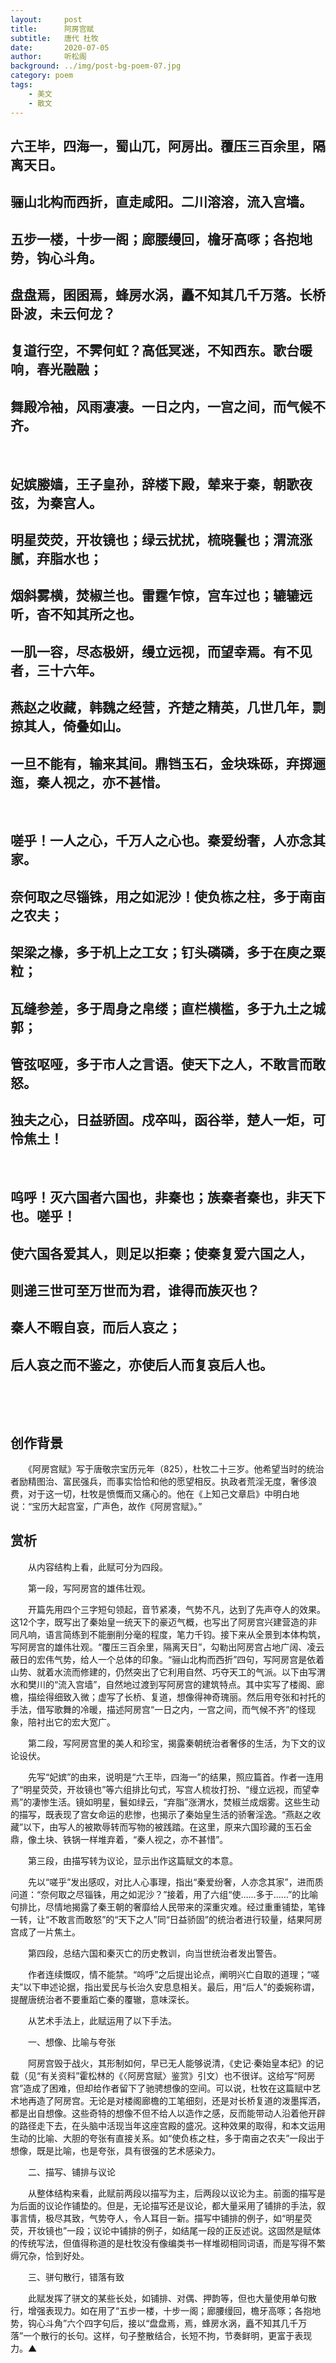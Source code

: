 ```yaml
---
layout:     post
title:      阿房宫赋
subtitle:   唐代 杜牧
date:       2020-07-05
author:     听松阁
background: ../img/post-bg-poem-07.jpg
category: poem
tags:
    - 美文
    - 散文
---
```


## 六王毕，四海一，蜀山兀，阿房出。覆压三百余里，隔离天日。
## 骊山北构而西折，直走咸阳。二川溶溶，流入宫墙。
## 五步一楼，十步一阁；廊腰缦回，檐牙高啄；各抱地势，钩心斗角。
## 盘盘焉，囷囷焉，蜂房水涡，矗不知其几千万落。长桥卧波，未云何龙？
## 复道行空，不霁何虹？高低冥迷，不知西东。歌台暖响，春光融融；
## 舞殿冷袖，风雨凄凄。一日之内，一宫之间，而气候不齐。

&nbsp;
## 妃嫔媵嫱，王子皇孙，辞楼下殿，辇来于秦，朝歌夜弦，为秦宫人。
## 明星荧荧，开妆镜也；绿云扰扰，梳晓鬟也；渭流涨腻，弃脂水也；
## 烟斜雾横，焚椒兰也。雷霆乍惊，宫车过也；辘辘远听，杳不知其所之也。
## 一肌一容，尽态极妍，缦立远视，而望幸焉。有不见者，三十六年。
## 燕赵之收藏，韩魏之经营，齐楚之精英，几世几年，剽掠其人，倚叠如山。
## 一旦不能有，输来其间。鼎铛玉石，金块珠砾，弃掷逦迤，秦人视之，亦不甚惜。

&nbsp;
## 嗟乎！一人之心，千万人之心也。秦爱纷奢，人亦念其家。
## 奈何取之尽锱铢，用之如泥沙！使负栋之柱，多于南亩之农夫；
## 架梁之椽，多于机上之工女；钉头磷磷，多于在庾之粟粒；
## 瓦缝参差，多于周身之帛缕；直栏横槛，多于九土之城郭；
## 管弦呕哑，多于市人之言语。使天下之人，不敢言而敢怒。
## 独夫之心，日益骄固。戍卒叫，函谷举，楚人一炬，可怜焦土！
&nbsp;

## 呜呼！灭六国者六国也，非秦也；族秦者秦也，非天下也。嗟乎！
## 使六国各爱其人，则足以拒秦；使秦复爱六国之人，
## 则递三世可至万世而为君，谁得而族灭也？
## 秦人不暇自哀，而后人哀之；
## 后人哀之而不鉴之，亦使后人而复哀后人也。

&nbsp;


&nbsp;


## 创作背景

　　《阿房宫赋》写于唐敬宗宝历元年（825），杜牧二十三岁。他希望当时的统治者励精图治、富民强兵，而事实恰恰和他的愿望相反。执政者荒淫无度，奢侈浪费，对于这一切，杜牧是愤慨而又痛心的。他在《上知己文章启》中明白地说：“宝历大起宫室，广声色，故作《阿房宫赋》。”





## 赏析



　　从内容结构上看，此赋可分为四段。



　　第一段，写阿房宫的雄伟壮观。



　　开篇先用四个三字短句领起，音节紧凑，气势不凡，达到了先声夺人的效果。这12个字，既写出了秦始皇一统天下的豪迈气概，也写出了阿房宫兴建营造的非同凡响，语言简练到不能删削分毫的程度，笔力千钧。接下来从全景到本体构筑，写阿房宫的雄伟壮观。“覆压三百余里，隔离天日”，勾勒出阿房宫占地广阔、凌云蔽日的宏伟气势，给人一个总体的印象。“骊山北构而西折”四句，写阿房宫是依着山势、就着水流而修建的，仍然突出了它利用自然、巧夺天工的气派。以下由写渭水和樊川的“流入宫墙”，自然地过渡到写阿房宫的建筑特点。其中实写了楼阁、廊檐，描绘得细致入微；虚写了长桥、复道，想像得神奇瑰丽。然后用夸张和衬托的手法，借写歌舞的冷暖，描述阿房宫“一日之内，一宫之间，而气候不齐”的怪现象，陪衬出它的宏大宽广。



　　第二段，写阿房宫里的美人和珍宝，揭露秦朝统治者奢侈的生活，为下文的议论设伏。



　　先写“妃嫔”的由来，说明是“六王毕，四海一”的结果，照应篇首。作者一连用了“明星荧荧，开妆镜也”等六组排比句式，写宫人梳妆打扮、“缦立远视，而望幸焉”的凄惨生活。镜如明星，鬟如绿云，“弃脂”涨渭水，焚椒兰成烟雾。这些生动的描写，既表现了宫女命运的悲惨，也揭示了秦始皇生活的骄奢淫逸。“燕赵之收藏”以下，由写人的被欺辱转而写物的被践踏。在这里，原来六国珍藏的玉石金鼎，像土块、铁锅一样堆弃着，“秦人视之，亦不甚惜”。



　　第三段，由描写转为议论，显示出作这篇赋文的本意。



　　先以“嗟乎”发出感叹，对比人心事理，指出“秦爱纷奢，人亦念其家”，进而质问道：“奈何取之尽锱铢，用之如泥沙？”接着，用了六组“使……多于……”的比喻句排比，尽情地揭露了秦王朝的奢靡给人民带来的深重灾难。经过重重铺垫，笔锋一转，让“不敢言而敢怒”的“天下之人”同“日益骄固”的统治者进行较量，结果阿房宫成了一片焦土。



　　第四段，总结六国和秦灭亡的历史教训，向当世统治者发出警告。



　　作者连续慨叹，情不能禁。“呜呼”之后提出论点，阐明兴亡自取的道理；“嗟夫”以下申述论据，指出爱民与长治久安息息相关。最后，用“后人”的委婉称谓，提醒唐统治者不要重蹈亡秦的覆辙，意味深长。



　　从艺术手法上，此赋运用了以下手法。



　　一、想像、比喻与夸张



　　阿房宫毁于战火，其形制如何，早已无人能够说清，《史记·秦始皇本纪》的记载（见“有关资料”霍松林的《〈阿房宫赋〉鉴赏》引文）也不很详。这给写“阿房宫”造成了困难，但却给作者留下了驰骋想像的空间。可以说，杜牧在这篇赋中艺术地再造了阿房宫。无论是对楼阁廊檐的工笔细刻，还是对长桥复道的泼墨挥洒，都是出自想像。这些奇特的想像不但不给人以造作之感，反而能带动人沿着他开辟的路径走下去，在头脑中活现当年这座宫殿的盛况。这种效果的取得，和本文运用生动的比喻、大胆的夸张有直接关系。如“使负栋之柱，多于南亩之农夫”一段出于想像，既是比喻，也是夸张，具有很强的艺术感染力。



　　二、描写、铺排与议论



　　从整体结构来看，此赋前两段以描写为主，后两段以议论为主。前面的描写是为后面的议论作铺垫的。但是，无论描写还是议论，都大量采用了铺排的手法，叙事言情，极尽其致，气势夺人，令人耳目一新。描写中铺排的例子，如“明星荧荧，开妆镜也”一段；议论中铺排的例子，如结尾一段的正反述说。这固然是赋体的传统写法，但值得称道的是杜牧没有像编类书一样堆砌相同词语，而是写得不繁缛冗杂，恰到好处。



　　三、骈句散行，错落有致



　　此赋发挥了骈文的某些长处，如铺排、对偶、押韵等，但也大量使用单句散行，增强表现力。如在用了“五步一楼，十步一阁；廊腰缦回，檐牙高啄；各抱地势，钩心斗角”六个四字句后，接以“盘盘焉，焉，蜂房水涡，矗不知其几千万落”一个散行的长句。这样，句子整散结合，长短不拘，节奏鲜明，更富于表现力。▲
